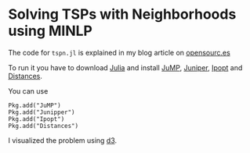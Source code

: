 # Solving TSPs with Neighborhoods using MINLP

The code for `tspn.jl` is explained in my blog article on [opensourc.es](http://opensourc.es/blog/minlp-tspn)

To run it you have to download [Julia](https://julialang.org/downloads/) and install [JuMP](https://github.com/JuliaOpt/JuMP.jl), [Juniper](http://github.com/lanl-ansi/Juniper.jl),
[Ipopt](https://github.com/JuliaOpt/Ipopt.jl) and [Distances](https://github.com/JuliaStats/Distances.jl). 

You can use 
```
Pkg.add("JuMP")
Pkg.add("Junipper")
Pkg.add("Ipopt")
Pkg.add("Distances")
```

I visualized the problem using [d3](https://d3js.org).

